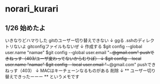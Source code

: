 # norari_kurari
## 1/26 始めたよ
いきなりどハマりした
gitのユーザー切り替えできない
↓
ggる
.sshのディレクトリないよ
gitconfigファイルもないぜ
↓
作成する
$git config --global user.name "namae"
$git config --global user.email "~~~@gmail.com"
pushできねっす（403/ユーザ変わってないからむりぽ）
↓
$git config --local user.name "namae"
$git config --local user.email "~~~@gmail.com"
pushできねっす（403）
↓
MACはキーチェーンなるものがある
削除
↓
** ユーザー切り替えできったーーー **
というメモです